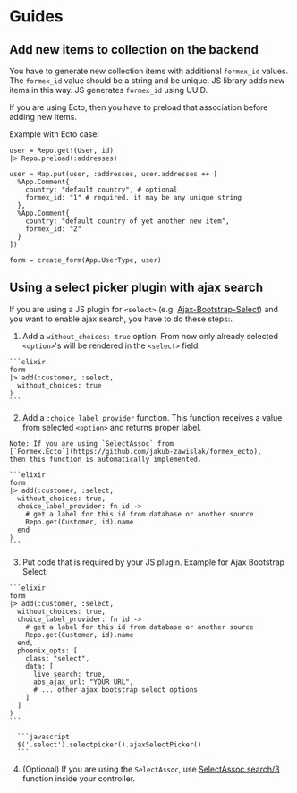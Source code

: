 # Guides

## Add new items to collection on the backend

You have to generate new collection items with additional `formex_id` values.
The `formex_id` value should be a string and be unique.
JS library adds new items in this way. JS generates `formex_id` using UUID.

If you are using Ecto, then you have to preload that association before adding new items.

Example with Ecto case:

```
user = Repo.get!(User, id)
|> Repo.preload(:addresses)

user = Map.put(user, :addresses, user.addresses ++ [
  %App.Comment{
    country: "default country", # optional
    formex_id: "1" # required. it may be any unique string
  },
  %App.Comment{
    country: "default country of yet another new item",
    formex_id: "2"
  }
])

form = create_form(App.UserType, user)
```

## Using a select picker plugin with ajax search

If you are using a JS plugin for `<select>`
(e.g. [Ajax-Bootstrap-Select](https://github.com/truckingsim/Ajax-Bootstrap-Select))
and you want to enable ajax search, you have to do these steps:.

  1. Add a `without_choices: true` option. From now only already selected `<option>`'s will
    be rendered in the `<select>` field.

    ```elixir
    form
    |> add(:customer, :select,
      without_choices: true
    )
    ```

  2. Add a `:choice_label_provider` function. This function receives a value from selected
    `<option>` and returns proper label.

    Note: If you are using `SelectAssoc` from
    [`Formex.Ecto`](https://github.com/jakub-zawislak/formex_ecto),
    then this function is automatically implemented.

    ```elixir
    form
    |> add(:customer, :select,
      without_choices: true,
      choice_label_provider: fn id ->
        # get a label for this id from database or another source
        Repo.get(Customer, id).name
      end
    )
    ```

  3. Put code that is required by your JS plugin. Example for Ajax Bootstrap Select:

    ```elixir
    form
    |> add(:customer, :select,
      without_choices: true,
      choice_label_provider: fn id ->
        # get a label for this id from database or another source
        Repo.get(Customer, id).name
      end,
      phoenix_opts: [
        class: "select",
        data: [
          live_search: true,
          abs_ajax_url: "YOUR URL",
          # ... other ajax bootstrap select options
        ]
      ]
    )
    ```

      ```javascript
      $('.select').selectpicker().ajaxSelectPicker()
      ```

  4. (Optional) If you are using the `SelectAssoc`, use
    [SelectAssoc.search/3](https://hexdocs.pm/formex_ecto/Formex.Ecto.CustomField.SelectAssoc.html#search/3)
    function inside your controller.
